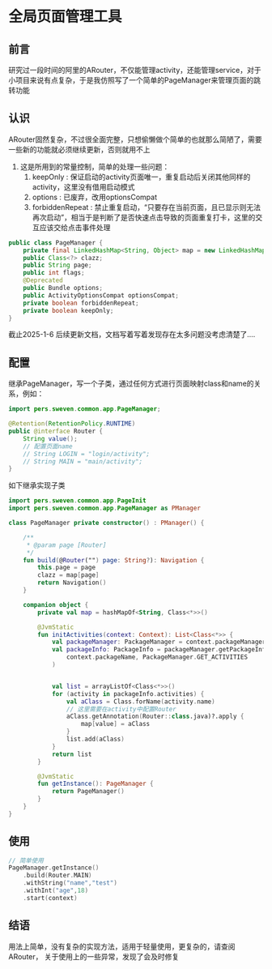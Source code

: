 # 全局页面管理工具

## 前言
研究过一段时间的阿里的ARouter，不仅能管理activity，还能管理service，对于小项目来说有点复杂，于是我仿照写了一个简单的PageManager来管理页面的跳转功能

## 认识
ARouter固然复杂，不过很全面完整，只想偷懒做个简单的也就那么简陋了，需要一些新的功能就必须继续更新，否则就用不上

1. 这是所用到的常量控制，简单的处理一些问题：
   1. keepOnly : 保证启动的activity页面唯一，重复启动后关闭其他同样的activity，这里没有借用启动模式
   2. options : 已废弃，改用optionsCompat
   3. forbiddenRepeat : 禁止重复启动，“只要存在当前页面，且已显示则无法再次启动”，相当于是判断了是否快速点击导致的页面重复打卡，这里的交互应该交给点击事件处理
```java
public class PageManager {
    private final LinkedHashMap<String, Object> map = new LinkedHashMap<>();
    public Class<?> clazz;
    public String page;
    public int flags;
    @Deprecated
    public Bundle options;
    public ActivityOptionsCompat optionsCompat;
    private boolean forbiddenRepeat;
    private boolean keepOnly;
}
```

截止2025-1-6
后续更新文档，文档写着写着发现存在太多问题没考虑清楚了....

## 配置
继承PageManager，写一个子类，通过任何方式进行页面映射class和name的关系，例如：

```java
import pers.sweven.common.app.PageManager;

@Retention(RetentionPolicy.RUNTIME)
public @interface Router {
    String value();
    // 配置页面name
    // String LOGIN = "login/activity";
    // String MAIN = "main/activity";
}
```
如下继承实现子类
```kotlin
import pers.sweven.common.app.PageInit
import pers.sweven.common.app.PageManager as PManager

class PageManager private constructor() : PManager() {

    /**
     * @param page [Router]
     */
    fun build(@Router("") page: String?): Navigation {
        this.page = page
        clazz = map[page]
        return Navigation()
    }

    companion object {
        private val map = hashMapOf<String, Class<*>>()

        @JvmStatic
        fun initActivities(context: Context): List<Class<*>> {
            val packageManager: PackageManager = context.packageManager
            val packageInfo: PackageInfo = packageManager.getPackageInfo(
                context.packageName, PackageManager.GET_ACTIVITIES
            )


            val list = arrayListOf<Class<*>>()
            for (activity in packageInfo.activities) {
                val aClass = Class.forName(activity.name)
                // 这里需要在activity中配置Router
                aClass.getAnnotation(Router::class.java)?.apply {
                    map[value] = aClass
                }
                list.add(aClass)
            }
            return list
        }

        @JvmStatic
        fun getInstance(): PageManager {
            return PageManager()
        }
    }
}
```

## 使用
```kotlin
// 简单使用
PageManager.getInstance()
    .build(Router.MAIN)
    .withString("name","test")
    .withInt("age",18)
    .start(context)
```

## 结语
用法上简单，没有复杂的实现方法，适用于轻量使用，更复杂的，请查阅ARouter，
关于使用上的一些异常，发现了会及时修复


